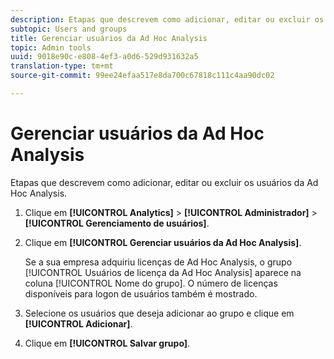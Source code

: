 ```yaml
---
description: Etapas que descrevem como adicionar, editar ou excluir os usuários da Ad Hoc Analysis.
subtopic: Users and groups
title: Gerenciar usuários da Ad Hoc Analysis
topic: Admin tools
uuid: 9018e90c-e808-4ef3-a0d6-529d931632a5
translation-type: tm+mt
source-git-commit: 99ee24efaa517e8da700c67818c111c4aa90dc02

---
```



# Gerenciar usuários da Ad Hoc Analysis

Etapas que descrevem como adicionar, editar ou excluir os usuários da Ad Hoc Analysis.

1. Clique em **[!UICONTROL Analytics]** > **[!UICONTROL Administrador]** > **[!UICONTROL Gerenciamento de usuários]**.
1. Clique em **[!UICONTROL Gerenciar usuários da Ad Hoc Analysis]**.

   Se a sua empresa adquiriu licenças de Ad Hoc Analysis, o grupo [!UICONTROL Usuários de licença da Ad Hoc Analysis] aparece na coluna [!UICONTROL Nome do grupo]. O número de licenças disponíveis para logon de usuários também é mostrado.

1. Selecione os usuários que deseja adicionar ao grupo e clique em **[!UICONTROL Adicionar]**.
1. Clique em **[!UICONTROL Salvar grupo]**.
